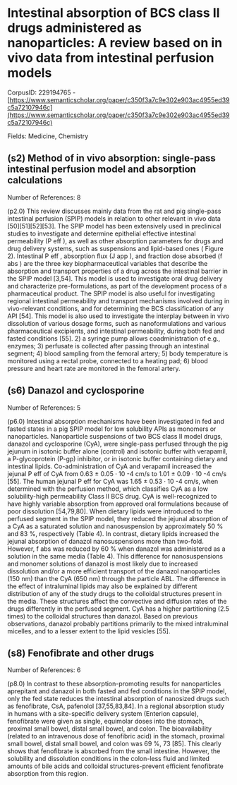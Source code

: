 # Intestinal absorption of BCS class II drugs administered as nanoparticles: A review based on in vivo data from intestinal perfusion models

CorpusID: 229194765 - [https://www.semanticscholar.org/paper/c350f3a7c9e302e903ac4955ed39c5a72107946c](https://www.semanticscholar.org/paper/c350f3a7c9e302e903ac4955ed39c5a72107946c)

Fields: Medicine, Chemistry

## (s2) Method of in vivo absorption: single-pass intestinal perfusion model and absorption calculations
Number of References: 8

(p2.0) This review discusses mainly data from the rat and pig single-pass intestinal perfusion (SPIP) models in relation to other relevant in vivo data [50][51][52][53]. The SPIP model has been extensively used in preclinical studies to investigate and determine epithelial effective intestinal permeability (P eff ), as well as other absorption parameters for drugs and drug delivery systems, such as suspensions and lipid-based ones ( Figure 2). Intestinal P eff , absorption flux (J app ), and fraction dose absorbed (f abs ) are the three key biopharmaceutical variables that describe the absorption and transport properties of a drug across the intestinal barrier in the SPIP model [3,54]. This model is used to investigate oral drug delivery and characterize pre-formulations, as part of the development process of a pharmaceutical product. The SPIP model is also useful for investigating regional intestinal permeability and transport mechanisms involved during in vivo-relevant conditions, and for determining the BCS classification of any API [54]. This model is also used to investigate the interplay between in vivo dissolution of various dosage forms, such as nanoformulations and various pharmaceutical excipients, and intestinal permeability, during both fed and fasted conditions [55]. 2) a syringe pump allows coadministration of e.g., enzymes; 3) perfusate is collected after passing through an intestinal segment; 4) blood sampling from the femoral artery; 5) body temperature is monitored using a rectal probe, connected to a heating pad; 6) blood pressure and heart rate are monitored in the femoral artery.
## (s6) Danazol and cyclosporine
Number of References: 5

(p6.0) Intestinal absorption mechanisms have been investigated in fed and fasted states in a pig SPIP model for low solubility APIs as monomers or nanoparticles. Nanoparticle suspensions of two BCS class II model drugs, danazol and cyclosporine (CyA), were single-pass perfused through the pig jejunum in isotonic buffer alone (control) and isotonic buffer with verapamil, a P-glycoprotein (P-gp) inhibitor, or in isotonic buffer containing dietary and intestinal lipids. Co-administration of CyA and verapamil increased the jejunal P eff of CyA from 0.63 ± 0.05 · 10 -4 cm/s to 1.01 ± 0.09 · 10 -4 cm/s [55]. The human jejunal P eff for CyA was 1.65 ± 0.53 · 10 -4 cm/s, when determined with the perfusion method, which classifies CyA as a low solubility-high permeability Class II BCS drug. CyA is well-recognized to have highly variable absorption from approved oral formulations because of poor dissolution [54,79,80]. When dietary lipids were introduced to the perfused segment in the SPIP model, they reduced the jejunal absorption of a CyA as a saturated solution and nanosuspension by approximately 50 % and 83 %, respectively (Table 4). In contrast, dietary lipids increased the jejunal absorption of danazol nanosuspensions more than two-fold. However, f abs was reduced by 60 % when danazol was administered as a solution in the same media (Table 4). This difference for nanosuspensions and monomer solutions of danazol is most likely due to increased dissolution and/or a more efficient transport of the danazol nanoparticles (150 nm) than the CyA (650 nm) through the particle ABL. The difference in the effect of intraluminal lipids may also be explained by different distribution of any of the study drugs to the colloidal structures present in the media. These structures affect the convective and diffusion rates of the drugs differently in the perfused segment. CyA has a higher partitioning (2.5 times) to the colloidal structures than danazol. Based on previous observations, danazol probably partitions primarily to the mixed intraluminal micelles, and to a lesser extent to the lipid vesicles [55].
## (s8) Fenofibrate and other drugs
Number of References: 6

(p8.0) In contrast to these absorption-promoting results for nanoparticles aprepitant and danazol in both fasted and fed conditions in the SPIP model, only the fed state reduces the intestinal absorption of nanosized drugs such as fenofibrate, CsA, pafenolol [37,55,83,84]. In a regional absorption study in humans with a site-specific delivery system (Enterion capsule), fenofibrate were given as single, equimolar doses into the stomach, proximal small bowel, distal small bowel, and colon. The bioavailability (related to an intravenous dose of fenofibric acid) in the stomach, proximal small bowel, distal small bowel, and colon was 69 %, 73 [85]. This clearly shows that fenofibrate is absorbed from the small intestine. However, the solubility and dissolution conditions in the colon-less fluid and limited amounts of bile acids and colloidal structures-prevent efficient fenofibrate absorption from this region.
